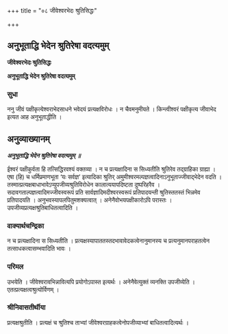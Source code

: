 +++
title = "०८ जीवेश्वरभेदः श्रुतिसिद्धः"

+++


## अनुभूताद्धि भेदेन श्रुतिरेषा वदत्यमुम्

**जीवेश्वरभेदः श्रुतिसिद्धः**

**अनुभूताद्धि भेदेन श्रुतिरेषा वदत्यमुम्**

### **सुधा**

ननु जीवं पक्षीकृत्येश्वराभेदसाधने भवेदयं प्रत्यक्षविरोधः । न चैवमनुमीयते । किन्त्वीश्वरं पक्षीकृत्य जीवाभेद इत्यत आह अनुभूताद्धीति ।

## **अनुव्याख्यानम्**

***अनुभूताद्धि भेदेन श्रुतिरेषा वदत्यमुम् ॥***

ईश्वरं पक्षीकुर्वता हि तत्सिद्धिरवश्यं वक्तव्या । न च प्रत्यक्षादिना स सिध्यतीति श्रुतिरेव तद्ग्राहिका ग्राह्या । एषा (हि) च धर्मिप्रमाणभूता ‘यः सर्वज्ञ’ इत्यादिका श्रुतिर् अमुमीश्वरमल्पज्ञत्वादिनाऽनुभूताज्जीवाद्भेदेन वदति । तस्मात्प्रत्यक्षबाधाभावेऽप्युपजीव्यश्रुतिविरोधेन कालात्ययापदिष्टता दुष्परिहरैव । सदावगताल्पज्ञत्वादिमज्जीवस्वरूपं प्रति सार्वज्ञादिमदीश्वरस्वरूपं प्रतिपादयन्ती श्रुतिस्ततस्तं भिन्नमेव प्रतिपादयति । अनुभवस्यापलपितुमशक्यत्वात् । अनेनैवोभयपक्षीकारोऽपि परास्तः । उपजीव्यप्रत्यक्षश्रुतिबाधितत्वादिति ।

### **वाक्यार्थचन्द्रिका**

न च प्रत्यक्षादिना स सिध्यतीति । प्रत्यक्षस्यापाततस्तदभावावेदकत्वेनानुमानस्य च प्रत्यनुमानपराहतत्वेन तत्साधकत्वासम्भवादिति भावः ।

### **परिमल**

उभयेति । जीवेश्वरावभिन्नावित्यपि प्रयोगोऽपास्त इत्यर्थः । अनेनैवेत्युक्तं व्यनक्ति उपजीव्येति । एतत्प्रत्यक्षत्वश्रुत्योर्विणम् ।

### **श्रीनिवासतीर्थीया**

प्रत्यक्षश्रुतीति । प्रत्यक्षं च श्रुतिश्च ताभ्यां जीवेश्वरग्राहकत्वेनोपजीव्याभ्यां बाधितत्वादित्यर्थः ।

